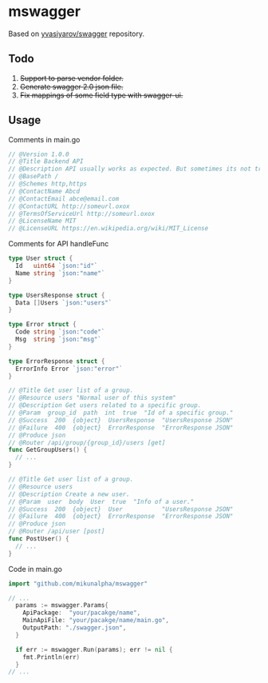 # mswagger
Based on [yvasiyarov/swagger](https://github.com/yvasiyarov/swagger) repository.

## Todo
1. ~~Support to parse vendor folder.~~
2. ~~Generate swagger 2.0 json file.~~
3. ~~Fix mappings of some field type with swagger-ui.~~

## Usage
Comments in main.go
```go
// @Version 1.0.0
// @Title Backend API
// @Description API usually works as expected. But sometimes its not true.
// @BasePath /
// @Schemes http,https
// @ContactName Abcd
// @ContactEmail abce@email.com
// @ContactURL http://someurl.oxox
// @TermsOfServiceUrl http://someurl.oxox
// @LicenseName MIT
// @LicenseURL https://en.wikipedia.org/wiki/MIT_License
```
Comments for API handleFunc
```go
type User struct {
  Id   uint64 `json:"id"`
  Name string `json:"name"`
}

type UsersResponse struct {
  Data []Users `json:"users"`
}

type Error struct {
  Code string `json:"code"`
  Msg  string `json:"msg"`
}

type ErrorResponse struct {
  ErrorInfo Error `json:"error"`
}

// @Title Get user list of a group.
// @Resource users "Normal user of this system"
// @Description Get users related to a specific group.
// @Param  group_id  path  int  true  "Id of a specific group."
// @Success  200  {object}  UsersResponse  "UsersResponse JSON"
// @Failure  400  {object}  ErrorResponse  "ErrorResponse JSON"
// @Produce json
// @Router /api/group/{group_id}/users [get]
func GetGroupUsers() {
  // ...
}

// @Title Get user list of a group.
// @Resource users
// @Description Create a new user.
// @Param  user  body  User  true  "Info of a user."
// @Success  200  {object}  User           "UsersResponse JSON"
// @Failure  400  {object}  ErrorResponse  "ErrorResponse JSON"
// @Produce json
// @Router /api/user [post]
func PostUser() {
  // ...
}
```
Code in main.go
```go
import "github.com/mikunalpha/mswagger"

// ...
  params := mswagger.Params{
    ApiPackage:  "your/pacakge/name",
    MainApiFile: "your/pacakge/name/main.go",
    OutputPath: "./swagger.json",
  }

  if err := mswagger.Run(params); err != nil {
    fmt.Println(err)
  }
// ...
```
